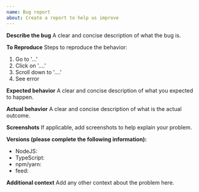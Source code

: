 ```yaml
---
name: Bug report
about: Create a report to help us improve
---
```


**Describe the bug**
A clear and concise description of what the bug is.

**To Reproduce**
Steps to reproduce the behavior:

1. Go to '...'
2. Click on '....'
3. Scroll down to '....'
4. See error

**Expected behavior**
A clear and concise description of what you expected to happen.

**Actual behavior**
A clear and concise description of what is the actual outcome.

**Screenshots**
If applicable, add screenshots to help explain your problem.

**Versions (please complete the following information):**

- NodeJS:
- TypeScript:
- npm/yarn:
- feed:

**Additional context**
Add any other context about the problem here.
